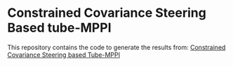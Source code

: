 # Constrained Covariance Steering Based tube-MPPI

This repository contains the code to generate the results from: [Constrained Covariance Steering based Tube-MPPI](https://arxiv.org/pdf/2110.07744.pdf)

